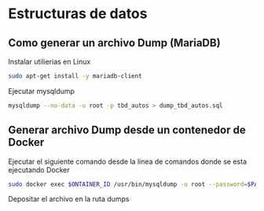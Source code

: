 # Estructuras de datos

## Como generar un archivo Dump (MariaDB)

Instalar utilierias en Linux

``` bash
sudo apt-get install -y mariadb-client
```

Ejecutar mysqldump

``` bash
mysqldump --no-data -u root -p tbd_autos > dump_tbd_autos.sql
```

## Generar archivo Dump desde un contenedor de Docker

Ejecutar el siguiente comando desde la linea de comandos donde se esta ejecutando Docker

``` bash
sudo docker exec $ONTAINER_ID /usr/bin/mysqldump -u root --password=$PASSWORD_ROOT tdb_autos > ump_tbd_autos.sql

```

Depositar el archivo en la ruta dumps
